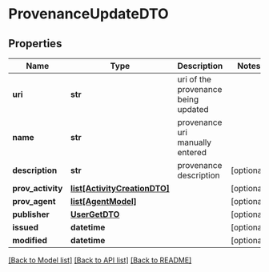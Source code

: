 # ProvenanceUpdateDTO

## Properties
Name | Type | Description | Notes
------------ | ------------- | ------------- | -------------
**uri** | **str** | uri of the provenance being updated | 
**name** | **str** | provenance uri manually entered | 
**description** | **str** | provenance description | [optional] 
**prov_activity** | [**list[ActivityCreationDTO]**](ActivityCreationDTO.md) |  | [optional] 
**prov_agent** | [**list[AgentModel]**](AgentModel.md) |  | [optional] 
**publisher** | [**UserGetDTO**](UserGetDTO.md) |  | [optional] 
**issued** | **datetime** |  | [optional] 
**modified** | **datetime** |  | [optional] 

[[Back to Model list]](../README.md#documentation-for-models) [[Back to API list]](../README.md#documentation-for-api-endpoints) [[Back to README]](../README.md)


